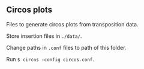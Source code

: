 ## Circos plots
Files to generate circos plots from transposition data.  

Store insertion files in `./data/`.  

Change paths in `.conf` files to path of this folder.  

Run `$ circos -config circos.conf`.
